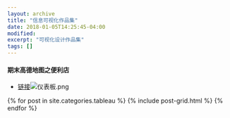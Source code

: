 ```yaml
---
layout: archive
title: "信息可视化作品集"
date: 2018-01-05T14:25:45-04:00
modified:
excerpt: "可视化设计作品集"
tags: []
---
```



#### 期末高德地图之便利店
- [链接](https://public.tableau.com/profile/.8478#!/vizhome/shop_0/sheet6?publish=yes)![仪表板.png](https://i.loli.net/2018/01/08/5a52560124926.png)


<div class="tiles">
{% for post in site.categories.tableau %}
  {% include post-grid.html %}
{% endfor %}
</div><!-- /.tiles 把所有categories 有 tableau 的列出来-->
